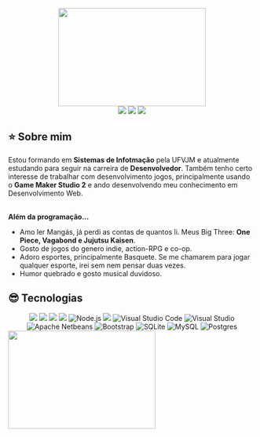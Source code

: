   <div align="center">
    <img align="center" width="300" height="200" src="https://media.giphy.com/media/7fSp8PUG1L5eHVZbHz/giphy.gif">
  </div>

  <div align="center">
  <!-- Work Links -->
  <!-- <a href="https://www.linkedin.com/in/marcos-cruz-167215259/" target="_blank"><img src="https://img.shields.io/badge/-LinkedIn-%230077B5?style=for-the-badge&logo=linkedin&logoColor=white" target="_blank"></a> -->
  <a href = "mailto:marcos.v.s.cruz10@gmail.com"><img src="https://img.shields.io/badge/Gmail-D14836?style=for-the-badge&logo=gmail&logoColor=white"></a>
  <!-- OTH Links -->
    <a href="https://open.spotify.com/user/00v7dq20u9sjfhlppavgey9bx" target="_blank"><img src="https://img.shields.io/badge/Spotify-1ED760?&style=for-the-badge&logo=spotify&logoColor=white"target="_blank"></a>
  <a href="https://steamcommunity.com/id/mascoss/" target="_blank"><img src="https://img.shields.io/badge/Steam-000000?style=for-the-badge&logo=steam&logoColor=white" target="_blank"></a>
</div>
    
## ⭐️ Sobre mim

Estou formando em <b>Sistemas de Infotmação</b> pela UFVJM e atualmente estudando para seguir na carreira de <b>Desenvolvedor</b>. Também tenho certo interesse de trabalhar com desenvolvimento jogos, principalmente usando o <b>Game Maker Studio 2</b> e ando desenvolvendo meu conhecimento em Desenvolvimento Web.
<br><br>

<b>Além da programação...</b>

- Amo ler Mangás, já perdi as contas de quantos li. Meus Big Three: <b>One Piece, Vagabond e Jujutsu Kaisen</b>.
- Gosto de jogos do genero indie, action-RPG e co-op.
- Adoro esportes, principalmente Basquete. Se me chamarem para jogar qualquer esporte, irei sem nem pensar duas vezes.
- Humor quebrado e gosto musical duvidoso.

## 😎 Tecnologias
  
  <div align="center">
  <!-- Python --> <img src="https://img.shields.io/badge/Python-yellow?style=for-the-badge&logo=python&logoColor=white">
  <!-- Java --> <img src="https://img.shields.io/badge/Java-orange?style=for-the-badge&logo=openjdk&logoColor=white">
  <!-- C++ --> <img src="https://img.shields.io/badge/C++-00599C?style=for-the-badge&logo=C%2B%2B&logoColor=white">
  <!-- JavaScript --> <img src="https://img.shields.io/badge/JavaScript-yellow?style=for-the-badge&logo=javascript&logoColor=white">
  <!-- NodeJS --> <img alt="Node.js" src="https://img.shields.io/badge/Node.js-43853D?style=for-the-badge&logo=node.js&logoColor=white"/>
  <!-- Figma --> <img src="https://img.shields.io/badge/Figma%20-ff0000?style=for-the-badge&logo=figma&logoColor=white">
  <img alt="Visual Studio Code" src="https://img.shields.io/badge/Visual_Studio_Code-0078D4?style=for-the-badge&logo=visual%20studio%20code&logoColor=white"/>
  <img alt="Visual Studio" src="https://img.shields.io/badge/Visual%20Studio-5C2D91.svg?style=for-the-badge&logo=visual-studio&logoColor=white"/>
  <img alt="Apache Netbeans" src="https://img.shields.io/badge/apache%20netbeans-1B6AC6?style=for-the-badge&logo=apache%20netbeans%20IDE&logoColor=white"/>
  <img alt="Bootstrap" src="https://img.shields.io/badge/Bootstrap-7952B3.svg?style=for-the-badge&logo=Bootstrap&logoColor=white"/>
  <img alt="SQLite" src="https://img.shields.io/badge/sqlite-%2307405e.svg?style=for-the-badge&logo=sqlite&logoColor=white"/>
  <img alt="MySQL" src="https://img.shields.io/badge/mysql-%2300f.svg?style=for-the-badge&logo=mysql&logoColor=white"/>
  <img alt="Postgres" src="https://img.shields.io/badge/postgres-%23316192.svg?style=for-the-badge&logo=postgresql&logoColor=white"/>
</div>


<div aling="center">
  <img width="300" height="200" src="https://media.giphy.com/media/bi6RQ5x3tqoSI/giphy.gif">
</div>